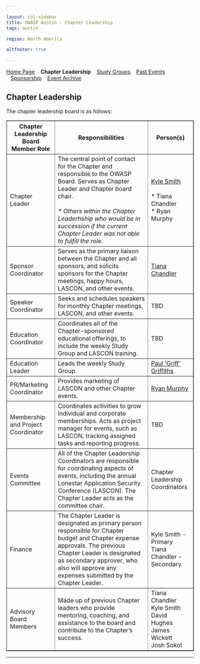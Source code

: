 ```yaml
---

layout: col-sidebar
title: OWASP Austin - Chapter Leadership
tags: austin

region: North America

altfooter: true

---
```


[Home Page](index.md)
&nbsp;&nbsp;&nbsp;<strong>Chapter Leadership</strong>
&nbsp;&nbsp;&nbsp;[Study Groups](studygroups.md)
&nbsp;&nbsp;&nbsp;[Past Events](pastevents.md)
&nbsp;&nbsp;&nbsp;[Sponsorship](sponsorship.md)
&nbsp;&nbsp;&nbsp;[Event Archive](pasteventsarchive.md)

Chapter Leadership
------------------
The chapter leadership board is as follows:

<table cellpadding="5" cellspacing="0" border="1">
  <tr><th>Chapter Leadership Board Member Role</th>
      <th width="50%">Responsibilities</th>
      <th>Person(s)</th></tr>
  <tr><td>Chapter Leader</td>
      <td>The central point of contact for the Chapter and responsible to the OWASP Board. Serves as Chapter Leader and Chapter board chair.
      <br/><br/><em>* Others within the Chapter Leaderhship who would be in succession if the current Chapter Leader was not able to fulfill the role.</em></td>
    <td><a href="mailto:kyle.smith@owasp.org">Kyle Smith</a>
      <br/><br/>* Tiana Chandler<br/>* Ryan Murphy</td></tr>
    <tr><td>Sponsor Coordinator</td>
      <td>Serves as the primary liaison between the Chapter and all sponsors, and solicits sponsors for the Chapter meetings, happy hours, LASCON, and other events.</td>
      <td><a href="mailto:tiana.chandler@owasp.org">Tiana Chandler</a></td></tr>
    <tr><td>Speaker Coordinator</td>
      <td>Seeks and schedules speakers for monthly Chapter meetings, LASCON, and other events.</td>
       <td>TBD</td></tr>
    <tr><td>Education Coordinator</td>
      <td>Coordinates all of the Chapter-sponsored educational offerings, to include the weekly Study Group and LASCON training.</td>
      <td>TBD</td></tr>
    <tr><td>Education Leader</td>
      <td>Leads the weekly Study Group.</td>
      <td><a href="mailto:paul.griffths@owasp.org">Paul 'Griff' Griffiths</a></td></tr>
    <tr><td>PR/Marketing Coordinator</td>
      <td>Provides marketing of LASCON and other Chapter events.</td>
      <td><a href="mailto:ryan.murphy@owasp.org">Ryan Murphy</a></td></tr>
    <tr><td>Membership and Project Coordinator</td>
      <td>Coordinates activities to grow individual and corporate memberships. Acts as project manager for events, such as LASCON, tracking assigned tasks and reporting progress.</td>
      <td>TBD</td></tr>
    <tr><td>Events Committee</td>
      <td>All of the Chapter Leadership Coordinators are responsible for coordinating aspects of events, including the annual Lonestar Application Security Conference (LASCON). The Chapter Leader acts as the committee chair.</td>
      <td>Chapter Leadership Coordinators</td></tr>
    <tr><td>Finance</td>
      <td>The Chapter Leader is designated as primary person responsible for Chapter budget and Chapter expense approvals.
The previous Chapter Leader is designated as secondary approver, who also will approve any expenses submitted by the Chapter Leader.</td>
      <td>Kyle Smith - Primary<br/>Tiana Chandler - Secondary</td></tr>
    <tr><td>Advisory Board Members</td>
      <td>Made up of previous Chapter leaders who provide mentoring, coaching, and assistance to the board and contribute to the Chapter’s success.</td>
      <td>Tiana Chandler<br/>Kyle Smith<br/>David Hughes<br/>James Wickett<br/>Josh Sokol</td></tr>
</table>

<hr/>
